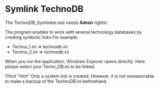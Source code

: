# Symlink TechnoDB

The TechnoDB_Symlinker.exe needs **Admin** rights!

The program enables to work with several technology databases by creating symbolic links
For example:

- Techno_1.ini 	=> technodb.ini
- Techno_2.ini 	=> technodb.ini

When you run the application, Windows Explorer opens directly. Here please select your Techo_DB.ini to be linked.

!!!hint "Hint"
    Only a system link is created. However, it is not unreasonable to make a backup of the TechnoDB.ini beforehand.
